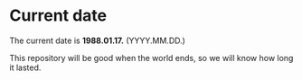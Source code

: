 # Current date

The current date is **1988.01.17.** (YYYY.MM.DD.)

This repository will be good when the world ends, so we will know how long it lasted.